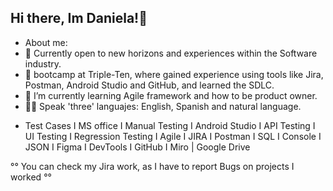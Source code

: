 ## Hi there, Im Daniela!👋

- About me:
- 🧩 Currently open to new horizons and experiences within the Software industry.
- 🔭 bootcamp at Triple-Ten, where gained experience using tools like Jira, Postman, Android Studio and GitHub, and learned the SDLC.
- 🌱 I’m currently learning Agile framework and how to be product owner.
- 🤸‍♀️ Speak 'three' languajes: English, Spanish and natural language.

* Test Cases I MS office I Manual Testing I Android Studio I API Testing I UI Testing I Regression Testing I Agile I JIRA I Postman I SQL I Console I JSON I Figma I DevTools I GitHub I Miro | Google Drive


°° You can check my Jira work, as I have to report Bugs on projects I worked °°
